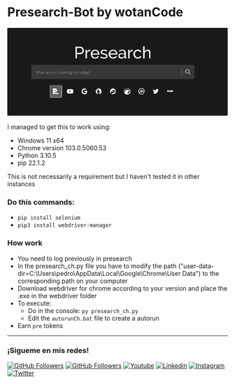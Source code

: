 # Presearch-Bot by wotanCode

![presearch](presearch.png)

I managed to get this to work using:
- Windows 11 x64
- Chrome version 103.0.5060.53
- Python 3.10.5
- pip 22.1.2

This is not necessarily a requirement but I haven't tested it in other instances

### Do this commands:
- `pip install selenium`
- `pip3 install webdriver-manager`

### How work
- You need to log previously in presearch
- In the presearch_ch.py file you have to modify the path ("user-data-dir=C:\\Users\\pedro\\AppData\\Local\\Google\\Chrome\\User Data") to the corresponding path on your computer
- Download webdriver for chrome according to your version and place the .exe in the webdriver folder
- To execute:
  * Do in the console: `py presearch_ch.py`
  * Edit the `autorunCh.bat` file to create a autorun
- Earn `pre` tokens

<hr/>
<h3>¡Sigueme en mis redes!</h3>

[![GitHub Followers](https://img.shields.io/github/followers/wotanCode?style=social)](https://github.com/wotanCode)
[![GitHub Followers](https://img.shields.io/github/stars/wotanCode?style=social)](https://github.com/wotanCode)
[![Youtube](https://img.shields.io/badge/Youtube-FF0000?&logo=Youtube&logoColor=white&labelColor=101010)](https://www.youtube.com/@wotancode640)
[![Linkedin](https://img.shields.io/badge/Linkedin-00d8fd?&logo=linkedin&logoColor=white&labelColor=101010)](https://www.linkedin.com/in/pedro-yanez/)
[![Instagram](https://img.shields.io/badge/Instagram-E4405F?&logo=instagram&logoColor=white&labelColor=101010)](https://www.instagram.com/pedroelhumano/?theme=dark)
[![Twitter](https://img.shields.io/badge/Twitter-1DA1F2?&logo=twitter&logoColor=white&labelColor=101010)](https://www.twitter.com/pedroelhumano)
